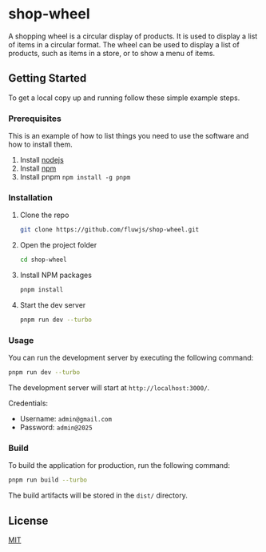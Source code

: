 # shop-wheel

A shopping wheel is a circular display of products. It is used to display a list of items in a circular format. The wheel can be used to display a list of products, such as items in a store, or to show a menu of items.

## Getting Started

To get a local copy up and running follow these simple example steps.

### Prerequisites

This is an example of how to list things you need to use the software and how to install them.
1. Install [nodejs](https://nodejs.org/en/download/)
2. Install [npm](https://www.npmjs.com/get-npm)
3. Install pnpm `npm install -g pnpm`

### Installation

1. Clone the repo
   ```sh
   git clone https://github.com/fluwjs/shop-wheel.git
   ```
2. Open the project folder
   ```sh
   cd shop-wheel
   ```
3. Install NPM packages
   ```sh
   pnpm install
   ```
4. Start the dev server
   ```sh
   pnpm run dev --turbo
   ```

### Usage

You can run the development server by executing the following command:

```sh
pnpm run dev --turbo
```

The development server will start at `http://localhost:3000/`.

Credentials:

- Username: `admin@gmail.com`
- Password: `admin@2025`

### Build

To build the application for production, run the following command:

```sh
pnpm run build --turbo
```

The build artifacts will be stored in the `dist/` directory.

## License

[MIT](https://choosealicense.com/licenses/mit/)
